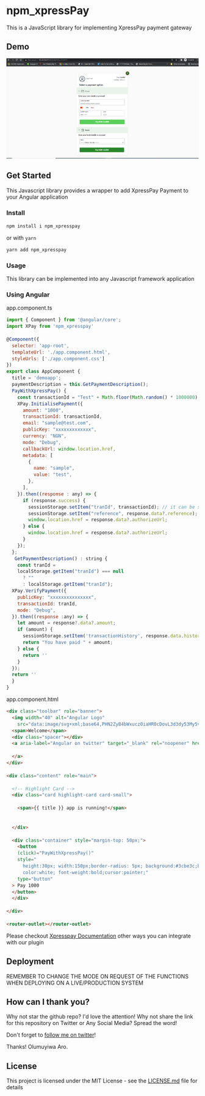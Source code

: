# npm_xpressPay

This is a JavaScript library for implementing XpressPay payment gateway

## Demo

![Demo](npm_xpressPay.png?raw=true "Demo Image")

## Get Started

This Javascript library provides a wrapper to add XpressPay Payment to your Angular application



### Install

```sh
npm install i npm_xpresspay
```

or with `yarn`

```sh
yarn add npm_xpresspay
```

### Usage

This library can be implemented into any Javascript framework application


###  Using Angular
app.component.ts
```javascript
import { Component } from '@angular/core';
import XPay from 'npm_xpresspay'

@Component({
  selector: 'app-root',
  templateUrl: './app.component.html',
  styleUrls: ['./app.component.css']
})
export class AppComponent {
  title = 'demoapp';
  paymentDescription = this.GetPaymentDescription();
  PayWithXpressPay() {
    const transactionId = "Test" + Math.floor(Math.random() * 1000000);
    XPay.InitialisePayment({
      amount: "1000",
      transactionId: transactionId,
      email: "sample@test.com",
      publicKey: "xxxxxxxxxxxxx",
      currency: "NGN",
      mode: "Debug",
      callbackUrl: window.location.href,
      metadata: [
        {
          name: "sample",
          value: "test",
        },
      ],
    }).then((response : any) => {
      if (response.success) {
        sessionStorage.setItem("tranId", transactionId); // it can be saved to Database.
        sessionStorage.setItem("reference", response.data?.reference); // it can be saved to Database
        window.location.href = response.data?.authorizeUrl;
      } else {
        window.location.href = response.data?.authorizeUrl;
      }
    });
  };
   GetPaymentDescription() : string {
    const tranId =
    localStorage.getItem("tranId") === null
      ? ""
      : localStorage.getItem("tranId");
  XPay.VerifyPayment({
    publicKey: "xxxxxxxxxxxxxxx",
    transactionId: tranId,
    mode: "Debug",
  }).then((response :any) => {
    let amount = response?.data?.amount;
    if (amount) {
      sessionStorage.setItem('transactionHistory', response.data.history)
      return "You have paid " + amount;
    } else {
      return ''
    }
  });
  return ''
  }
}

```
app.component.html
```html
<div class="toolbar" role="banner">
  <img width="40" alt="Angular Logo"
    src="data:image/svg+xml;base64,PHN2ZyB4bWxucz0iaHR0cDovL3d3dy53My5vcmcvMjAwMC9zdmciIHZpZXdCb3g9IjAgMCAyNTAgMjUwIj4KICAgIDxwYXRoIGZpbGw9IiNERDAwMzEiIGQ9Ik0xMjUgMzBMMzEuOSA2My4ybDE0LjIgMTIzLjFMMTI1IDIzMGw3OC45LTQzLjcgMTQuMi0xMjMuMXoiIC8+CiAgICA8cGF0aCBmaWxsPSIjQzMwMDJGIiBkPSJNMTI1IDMwdjIyLjItLjFWMjMwbDc4LjktNDMuNyAxNC4yLTEyMy4xTDEyNSAzMHoiIC8+CiAgICA8cGF0aCAgZmlsbD0iI0ZGRkZGRiIgZD0iTTEyNSA1Mi4xTDY2LjggMTgyLjZoMjEuN2wxMS43LTI5LjJoNDkuNGwxMS43IDI5LjJIMTgzTDEyNSA1Mi4xem0xNyA4My4zaC0zNGwxNy00MC45IDE3IDQwLjl6IiAvPgogIDwvc3ZnPg==" />
  <span>Welcome</span>
  <div class="spacer"></div>
  <a aria-label="Angular on twitter" target="_blank" rel="noopener" href="https://twitter.com/angular" title="Twitter">

  </a>
</div>

<div class="content" role="main">

  <!-- Highlight Card -->
  <div class="card highlight-card card-small">

    <span>{{ title }} app is running!</span>


  </div>

  <div class="container" style="margin-top: 50px;">
    <button
    (click)="PayWithXpressPay()"
    style="
      height:30px; width:150px;border-radius: 5px; background:#3cbe3c;border: none;
      color:white; font-weight:bold;cursor:pointer;"
    type="button"
  > Pay 1000
  </button>
  </div>

</div>

<router-outlet></router-outlet>


```
Please checkout [Xpresspay Documentation](https://github.com) other ways you can integrate with our plugin
## Deployment

REMEMBER TO CHANGE THE MODE ON REQUEST OF THE FUNCTIONS WHEN DEPLOYING ON A LIVE/PRODUCTION SYSTEM


## How can I thank you?

Why not star the github repo? I'd love the attention! Why not share the link for this repository on Twitter or Any Social Media? Spread the word!

Don't forget to [follow me on twitter](https://twitter.com/muyiTechBadtGuy)!

Thanks!
Olumuyiwa Aro.

## License

This project is licensed under the MIT License - see the [LICENSE.md](LICENSE.md) file for details
